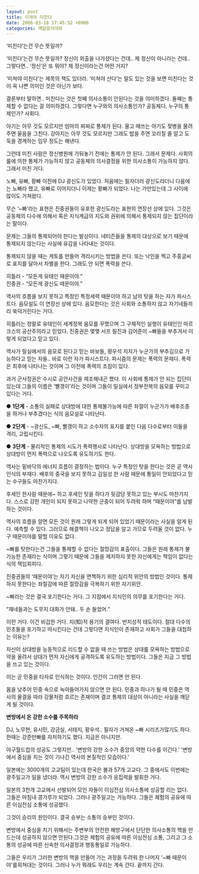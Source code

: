 ```yaml
---
layout: post
title: 미쳐야 미친다
date: 2006-03-18 17:45:52 +0900
categories: 깨달음의대화
---
```

 ‘미친다’는건 무슨 뜻일까? 

  
‘미친다’는건 무슨 뜻일까? 정신이 외출을 나가셨다는 건데.. 제 정신이 아니라는 건데.. 그렇다면.. ‘정신’은 또 뭐야? 제 정신이라는건 어떤 거지? 

‘미쳐야 미친다’는 제목의 책도 있더라. ‘미쳐야 산다’는 말도 있는 것을 보면 미친다는 것이 꼭 나쁜 의미인 것은 아닌가 보다. 

결론부터 말하면.. 미친다는 것은 첫째 의사소통이 안된다는 것을 의미하겠다. 둘째는 통제할 수 없다는 걸 의미하겠다. 그렇다면 누구와의 의사소통인가? 공동체다. 누구의 통제인가? 사회다. 

아기는 아무 것도 모르지만 엄마의 찌찌로 통제가 된다. 울고 떼쓰는 아기도 젖병을 물려주면 울음을 그친다. 강아지는 아무 것도 모르지만 그래도 밥을 주면 꼬리칠 줄 알고 도둑을 경계하는 임무 정도는 해낸다. 

그런데 미친 사람은 정신병원에 가둬놓기 전에는 통제가 안 된다. 그래서 문제다. 사회의 룰에 의한 통제가 가능하지 않고 공동체의 의사결정을 위한 의사소통이 가능하지 않다. 그래서 미친 거다. 

노빠, 유빠, 황빠 이전에 DJ 광신도가 있었다. 처음에는 필자더러 광신도라더니 다음에는 노빠라 했고, 유빠로 이어지더니 이제는 황빠가 되었다. 나는 가만있는데 그 사이에 많이도 거쳐왔다. 

무슨 ‘~빠’라는 표현은 진중권들이 유포한 광신도라는 표현의 연장선 상에 있다. 그것은 공동체의 다수에 의해서 혹은 지식계급의 지도와 권위에 의해서 통제되지 않는 집단이라는 말이다. 

문제는 그들의 통제되어야 한다는 발상이다. 네티즌들을 통제의 대상으로 보기 때문에 통제되지 않는다는 사실에 유감을 나타내는 것이다. 

통제되지 않을 때는 게토를 만들어 격리시키는 방법을 쓴다. 또는 낙인을 찍고 주홍글씨로 표지를 달아서 차별을 한다. 그래도 안 되면 폭력을 쓴다. 

히틀러 - “모든게 유태인 때문이야.”  
진중권 - “모든게 광신도 때문이야.”

역사의 흐름을 보지 못하고 특정인 특정세력 때문이야 하고 남의 탓을 하는 자가 파시스트다. 음모설도 이 연장선 상에 있다. 음모한다는 것은 사회와 소통하지 않고 자기네들끼리 쑥덕거린다는 거다. 

히틀러는 정말로 유태인이 세계정복 음모를 꾸몄으며 그 구체적인 실행이 유태인인 마르크스의 공산주의라고 믿었다. 진중권은 몇몇 서프 필진과 김어준이 ~빠들을 부추겨서 이렇게 되었다고 믿고 있다.

역사가 밀실에서의 음모로 된다고 믿는 바보들, 황우석 지지가 누군가의 부추김으로 가능하다고 믿는 자들.. 바로 이런 자가 파시스트다. 파시즘의 문제는 폭력의 문제다. 폭력은 최후에 나타나는 것이며 그 이전에 폭력의 조짐이 있다. 

과거 군사정권은 수시로 공안사건을 제조해내곤 했다. 이 사회에 통제가 안 되는 집단이 있는데 그들의 이름은 ‘빨갱이’라는 것이며 그들이 밀실에서 정부전복의 음모를 꾸미고 있다는 거다.



● **1단계** - 소통의 실패로 상대방에 대한 통제불가능에 따른 좌절이 누군가가 배후조종을 하거나 부추겼다는 식의 음모설로 나타난다.

● **2단계** - ~광신도, ~빠, 빨갱이 하고 소수자의 표지를 붙인 다음 다수로부터 이들을 격리, 고립시킨다. 

● **3단계** - 물리적인 통제의 시도가 폭력행사로 나타난다. 상대방을 모욕하는 방법으로 상대방이 먼저 폭력으로 나오도록 유도하기도 한다. 



역사는 밑바닥의 에너지 흐름이 결정하는 법이다. 누구 특정인 탓을 한다는 것은 곧 역사인식의 부재다. 배후의 중국을 보지 못하고 김일성 한 사람 때문에 통일이 안되었다고 믿는 수구들도 마찬가지다. 

후세인 한사람 때문에~ 하고 후세인 탓을 하다가 뒷감당 못하고 있는 부시도 마찬가지다. 스스로 강한 개인이 되지 못하고 나약한 군중이 되어 두려워 하며 “때문이야”를 남발하는 것이다. 

역사의 흐름을 알면 모든 것이 원래 그렇게 되게 되어 있었기 때문이라는 사실을 알게 된다. 예측할 수 있다. 그러므로 해결책이 나오고 정답을 알고 가므로 두려울 것이 없다. 누구 때문이야를 말할 이유도 없다. 

~빠를 탓한다는건 그들을 통제할 수 없다는 절망감의 표출이다. 그들은 원래 통제가 불가능한 존재라는 식이며 그렇기 때문에 그들을 제지하지 못한 자신에게는 책임이 없다는 식의 책임회피다. 

진중권들의 ‘때문이야’는 자기 자신을 면책하기 위한 심리적 위안의 방법인 것이다. 통제하지 못한다는 좌절감에 따른 절망감을 극복하기 위한 자기위안. 

~빠라는 것은 결국 포기한다는 거다. 그 지점에서 지식인의 의무를 포기한다는 거다. 

“쟤네들과는 도무지 대화가 안돼.. 두 손 들었어.” 

이런 거다. 이건 비겁한 거다. 지(知)적 용기의 결여다. 반지성적 태도이다. 절대 다수의 민초들을 포기하고 따시킨다는 건데 그렇다면 지식인이 존재하고 사회가 그들을 대접하는 이유는?

자신이 상대방을 능동적으로 리드할 수 없을 때 쓰는 방법은 상대를 모욕하는 방법으로 약을 올려서 상대가 먼저 자신에게 공격하도록 유도하는 방법이다. 그들은 지금 그 방법을 쓰고 있는 것이다. 

이는 곧 민중을 타자로 인식하는 것이다. 인간이 그러면 안 된다. 

몸을 낮추어 민중 속으로 녹아들어가지 않으면 안 된다. 민중과 하나가 될 때 민중은 역사의 물결을 따라 강물처럼 흐르는 존재이며 결코 통제의 대상이 아니라는 사실을 깨닫게 될 것이다. 



**변방에서 온 강한 소수를 주목하라**

DJ, 노무현, 유시민, 강금실, 서태지, 황우석.. 필자가 거쳐온 ~빠 시리즈가많기도 하다. 한때는 강준만빠를 자처하기도 했다. 지금은 아니지만.

야구월드컵의 성공도 그렇지만.. '변방의 강한 소수가 중앙의 약한 다수를 이긴다.' '변방에서 중심을 치는 것이 기나긴 역사의 본질적인 모습이다.'

일본에는 3000개의 고교팀이 있는데 한국은 불과 57개 고교다. 그 중에서도 이번에는 광주일고가 일을 냈더라. 역시 변방의 강한 소수가 응집력을 발휘한 거다. 

일본의 3천개 고교에서 선발되어 모인 자들이 이심전심 의사소통에 성공할 리는 없다. 그들은 마침내 콩가루가 되었다. 그러나 광주일고는 가능하다. 그들은 체험의 공유에 따른 이심전심 소통에 성공했다. 

그것이 승리의 원인이다. 결국 승부는 소통의 승부인 것이다. 

변방에서 중심을 치기 위해서는 주변부의 안전한 해방구에서 단단한 의사소통의 핵을 만드는데 성공하지 않으면 안된다.그것은 체험의 공유에 따른 이심전심 소통, 그리고 그 소통의 성공에 따른 신속한 의사결정과 행동통일로 가능하다. 

그들은 우리가 그러한 변방의 핵을 만들어 가는 과정을 두려워 한 나머지 '~빠 때문이야'를외쳐대는 것이다. 그러나 누가 뭐래도 우리는 계속 간다. 끝까지 간다.